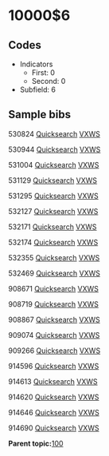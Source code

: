# 10000$6

## Codes

-   Indicators
    -   First: 0
    -   Second: 0
-   Subfield: 6

## Sample bibs

530824 [Quicksearch](https://search.library.yale.edu/catalog/530824) [VXWS](http://prodorbis.library.yale.edu:7014/vxws/GetHoldingsService?bibId=530824)

530944 [Quicksearch](https://search.library.yale.edu/catalog/530944) [VXWS](http://prodorbis.library.yale.edu:7014/vxws/GetHoldingsService?bibId=530944)

531004 [Quicksearch](https://search.library.yale.edu/catalog/531004) [VXWS](http://prodorbis.library.yale.edu:7014/vxws/GetHoldingsService?bibId=531004)

531129 [Quicksearch](https://search.library.yale.edu/catalog/531129) [VXWS](http://prodorbis.library.yale.edu:7014/vxws/GetHoldingsService?bibId=531129)

531295 [Quicksearch](https://search.library.yale.edu/catalog/531295) [VXWS](http://prodorbis.library.yale.edu:7014/vxws/GetHoldingsService?bibId=531295)

532127 [Quicksearch](https://search.library.yale.edu/catalog/532127) [VXWS](http://prodorbis.library.yale.edu:7014/vxws/GetHoldingsService?bibId=532127)

532171 [Quicksearch](https://search.library.yale.edu/catalog/532171) [VXWS](http://prodorbis.library.yale.edu:7014/vxws/GetHoldingsService?bibId=532171)

532174 [Quicksearch](https://search.library.yale.edu/catalog/532174) [VXWS](http://prodorbis.library.yale.edu:7014/vxws/GetHoldingsService?bibId=532174)

532355 [Quicksearch](https://search.library.yale.edu/catalog/532355) [VXWS](http://prodorbis.library.yale.edu:7014/vxws/GetHoldingsService?bibId=532355)

532469 [Quicksearch](https://search.library.yale.edu/catalog/532469) [VXWS](http://prodorbis.library.yale.edu:7014/vxws/GetHoldingsService?bibId=532469)

908671 [Quicksearch](https://search.library.yale.edu/catalog/908671) [VXWS](http://prodorbis.library.yale.edu:7014/vxws/GetHoldingsService?bibId=908671)

908719 [Quicksearch](https://search.library.yale.edu/catalog/908719) [VXWS](http://prodorbis.library.yale.edu:7014/vxws/GetHoldingsService?bibId=908719)

908867 [Quicksearch](https://search.library.yale.edu/catalog/908867) [VXWS](http://prodorbis.library.yale.edu:7014/vxws/GetHoldingsService?bibId=908867)

909074 [Quicksearch](https://search.library.yale.edu/catalog/909074) [VXWS](http://prodorbis.library.yale.edu:7014/vxws/GetHoldingsService?bibId=909074)

909266 [Quicksearch](https://search.library.yale.edu/catalog/909266) [VXWS](http://prodorbis.library.yale.edu:7014/vxws/GetHoldingsService?bibId=909266)

914596 [Quicksearch](https://search.library.yale.edu/catalog/914596) [VXWS](http://prodorbis.library.yale.edu:7014/vxws/GetHoldingsService?bibId=914596)

914613 [Quicksearch](https://search.library.yale.edu/catalog/914613) [VXWS](http://prodorbis.library.yale.edu:7014/vxws/GetHoldingsService?bibId=914613)

914620 [Quicksearch](https://search.library.yale.edu/catalog/914620) [VXWS](http://prodorbis.library.yale.edu:7014/vxws/GetHoldingsService?bibId=914620)

914646 [Quicksearch](https://search.library.yale.edu/catalog/914646) [VXWS](http://prodorbis.library.yale.edu:7014/vxws/GetHoldingsService?bibId=914646)

914690 [Quicksearch](https://search.library.yale.edu/catalog/914690) [VXWS](http://prodorbis.library.yale.edu:7014/vxws/GetHoldingsService?bibId=914690)

**Parent topic:**[100](../../tags/100/100.md)

